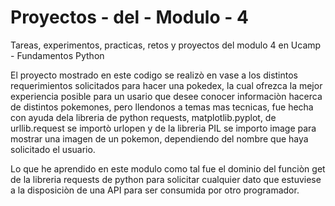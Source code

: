 # Proyectos - del - Modulo - 4
Tareas, experimentos, practicas, retos y proyectos del modulo 4 en Ucamp - Fundamentos Python

El proyecto mostrado en este codigo se realizò en vase a los distintos requerimientos solicitados para hacer una pokedex, la cual ofrezca la mejor experiencia posible para un usario que desee conocer informaciòn hacerca de distintos pokemones, pero llendonos a temas mas tecnicas, fue hecha con ayuda dela libreria de python requests, matplotlib.pyplot, de urllib.request se importò urlopen y de la libreria PIL se importo image para mostrar una imagen de un pokemon, dependiendo del nombre que haya solicitado el usuario.

Lo que he aprendido en este modulo como tal fue el dominio del funciòn get de la libreria requests de python para solicitar cualquier dato que estuviese a la disposiciòn de una API para ser consumida por otro programador.
